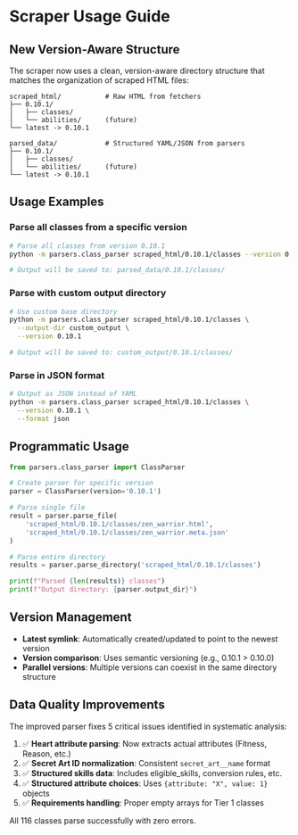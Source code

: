 # Scraper Usage Guide

## New Version-Aware Structure

The scraper now uses a clean, version-aware directory structure that matches the organization of scraped HTML files:

```
scraped_html/           # Raw HTML from fetchers
├── 0.10.1/
│   ├── classes/
│   └── abilities/      (future)
└── latest -> 0.10.1

parsed_data/            # Structured YAML/JSON from parsers  
├── 0.10.1/
│   ├── classes/
│   └── abilities/      (future)
└── latest -> 0.10.1
```

## Usage Examples

### Parse all classes from a specific version

```bash
# Parse all classes from version 0.10.1
python -m parsers.class_parser scraped_html/0.10.1/classes --version 0.10.1

# Output will be saved to: parsed_data/0.10.1/classes/
```

### Parse with custom output directory

```bash
# Use custom base directory
python -m parsers.class_parser scraped_html/0.10.1/classes \
  --output-dir custom_output \
  --version 0.10.1

# Output will be saved to: custom_output/0.10.1/classes/
```

### Parse in JSON format

```bash
# Output as JSON instead of YAML
python -m parsers.class_parser scraped_html/0.10.1/classes \
  --version 0.10.1 \
  --format json
```

## Programmatic Usage

```python
from parsers.class_parser import ClassParser

# Create parser for specific version
parser = ClassParser(version='0.10.1')

# Parse single file
result = parser.parse_file(
    'scraped_html/0.10.1/classes/zen_warrior.html',
    'scraped_html/0.10.1/classes/zen_warrior.meta.json'
)

# Parse entire directory
results = parser.parse_directory('scraped_html/0.10.1/classes')

print(f"Parsed {len(results)} classes")
print(f"Output directory: {parser.output_dir}")
```

## Version Management

- **Latest symlink**: Automatically created/updated to point to the newest version
- **Version comparison**: Uses semantic versioning (e.g., 0.10.1 > 0.10.0)
- **Parallel versions**: Multiple versions can coexist in the same directory structure

## Data Quality Improvements

The improved parser fixes 5 critical issues identified in systematic analysis:

1. ✅ **Heart attribute parsing**: Now extracts actual attributes (Fitness, Reason, etc.)
2. ✅ **Secret Art ID normalization**: Consistent `secret_art__name` format  
3. ✅ **Structured skills data**: Includes eligible_skills, conversion rules, etc.
4. ✅ **Structured attribute choices**: Uses `{attribute: "X", value: 1}` objects
5. ✅ **Requirements handling**: Proper empty arrays for Tier 1 classes

All 116 classes parse successfully with zero errors.